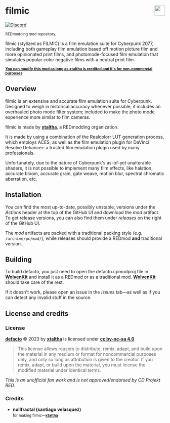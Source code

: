 <!-- @format -->

# filmic <img align="right" src="https://user-images.githubusercontent.com/99456326/253195160-df589079-e508-4c30-8bd4-f7acebc43187.svg" width="32px">

[![Discord](https://img.shields.io/discord/717692382849663036?logo=discord&label=%20&labelColor=FFFFFF&color=5865F2)](https://discord.gg/Epkq79kd96)

<sup>REDmodding mod repository.</sup>

filmic (stylized as FILMIC) is a film emulation suite for Cyberpunk 2077,
including both gameplay film emulation based off motion picture film and more
opinionated print films, and photomode-focused film emulation that simulates
popular color negative films with a neutral print film.

<sub>**[You can modify this mod as long as xtaltha is credited and it's for non-commercial purposes](#license)**</sub>

## Overview

filmic is an extensive and accurate film emulation suite for Cyberpunk. Designed
to weigh in historical accuracy whenever possible, it includes an overhauled
photo mode filter system; included to make the photo mode experience more
similar to film cameras.

filmic is made by **[xtaltha]**, a REDmodding organization.

It is made by using a combination of the Realcolorr LUT generation process,
which employs ACES; as well as the film emulation plugin for DaVinci Resolve
Dehancer: a trusted film emulation plugin used by many professionals.

Unfortunately, due to the nature of Cyberpunk's as-of-yet unalterable shaders,
it is not possible to implement many film effects, like halation, accurate
bloom, accurate grain, gate weave, motion blur, spectral chromatic aberration,
etc.

<!--
### Screenshots

<sup>_attach your cool, totally related, very descriptive screenshots here._

<img width=480px src="https://github.com/xtaltha/cpmodproj/assets/99456326/093055d7-0de0-4ec7-93ac-57a3c4f81051">
<img width=480px src="https://github.com/xtaltha/cpmodproj/assets/99456326/51f5b5e5-c4fc-46e4-ada9-9573a79b7534">

### external links

<sup>_attach external links like tumblr or nexusmods here._</sup>
-->

## Installation

You can find the most up-to-date, possibly unstable, versions under the
_Actions_ header at the top of the GitHub UI and download the _mod_ artifact. To
get release versions, you can also find them under _releases_ on the right of
the GitHub UI.

The _mod_ artifacts are packed with a traditional packing style (e.g.
`/archive/pc/mod/`), while releases should provide a REDmod **and** traditional
version.

## Building

To build defacto, you just need to open the defacto.cpmodproj file in
**[WolvenKit]** and install it as a REDmod or as a traditional mod.
**[WolvenKit]** should take care of the rest.

If it doesn't work, please open an issue in the _Issues_ tab&mdash;as well as if
you can detect any invalid stuff in the source.

## License and credits [<img align="right" height="16px" src="https://mirrors.creativecommons.org/presskit/icons/sa.svg"><img align="right" height="16px" src="https://mirrors.creativecommons.org/presskit/icons/nc.svg"> <img align="right" height="16px" src="https://mirrors.creativecommons.org/presskit/icons/by.svg"> <img align="right" height="16px" src="https://mirrors.creativecommons.org/presskit/icons/cc.svg">][cc by-nc-sa 4.0]

### License

**[defacto]** &copy; 2023 by **[xtaltha]** is licensed under **[cc by-nc-sa
4.0]**

> This license allows reusers to distribute, remix, adapt, and build upon the
> material in any medium or format for noncommercial purposes only, and only so
> long as attribution is given to the creator. If you remix, adapt, or build
> upon the material, you must license the modified material under identical
> terms.

_This is an unofficial fan work and is not approved/endorsed by CD Projekt RED._

### Credits

- **nullfractal (santiago velasquez)**
  <sub>[<img src="https://images.nexusmods.com/favicons/reskinorange/favicon-230x230.png" height="16px">](https://www.nexusmods.com/cyberpunk2077/users/75442863)
  [<img src="https://github.com/fluidicon.png" height="16px">](https://github.com/nullfrctl)</sub>  
  <sup>for making filmic&mdash;**[xtaltha]**</sup>

[cc by-nc-sa 4.0]: http://creativecommons.org/licenses/by-nc-sa/4.0/
[wolvenkit]: https://github.com/wolvenkit/wolvenkit
[xtaltha]: https://github.com/xtaltha
[defacto]: https://github.com/xtaltha/cpmodproj
